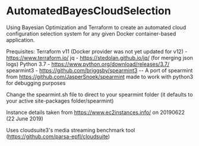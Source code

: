 # AutomatedBayesCloudSelection
Using Bayesian Optimization and Terraform to create an automated cloud configuration selection system for any given Docker container-based application.

Prequisites:
Terraform v11 (Docker provider was not yet updated for v12) - https://www.terraform.io/
jq - https://stedolan.github.io/jq/ (for merging json logs)
Python 3.7 - https://www.python.org/download/releases/3.7/
spearmint3 - https://github.com/briggsby/spearmint3
	-- A port of spearmint from https://github.com/JasperSnoek/spearmint made to work with python3 for debugging purposes

Change the spearmint.sh file to direct to your spearmint folder (it defaults to your active site-packages folder/spearmint)

Instance details taken from https://www.ec2instances.info/ on 20190622 (22 June 2019)

Uses cloudsuite3's media streaming benchmark tool (https://github.com/parsa-epfl/cloudsuite)
